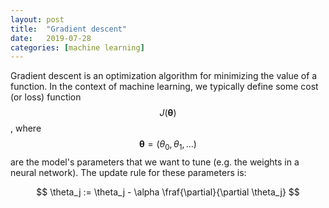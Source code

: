 ```yaml
---
layout: post
title:  "Gradient descent"
date:   2019-07-28
categories: [machine learning]
---
```


Gradient descent is an optimization algorithm for minimizing the value of a function. In the context of machine learning, we typically define some cost (or loss) function $$J(\mathbf{\theta})$$, where $$\mathbf{\theta} = (\theta_0, \theta_1, \ldots)$$ are the model's parameters that we want to tune (e.g. the weights in a neural network). The update rule for these parameters is:

$$
\theta_j := \theta_j - \alpha \fraf{\partial}{\partial \theta_j}
$$
